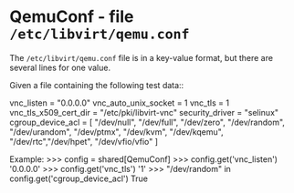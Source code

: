QemuConf - file ``/etc/libvirt/qemu.conf``
==========================================

The ``/etc/libvirt/qemu.conf`` file is in a key-value format, but there are several lines for one value.

Given a file containing the following test data::

   vnc_listen = "0.0.0.0"
   vnc_auto_unix_socket = 1
   vnc_tls = 1
   vnc_tls_x509_cert_dir = "/etc/pki/libvirt-vnc"
   security_driver = "selinux"
   cgroup_device_acl = [
    "/dev/null", "/dev/full", "/dev/zero",
    "/dev/random", "/dev/urandom",
    "/dev/ptmx", "/dev/kvm", "/dev/kqemu",
    "/dev/rtc","/dev/hpet", "/dev/vfio/vfio"
    ]

Example:
    >>> config = shared[QemuConf]
    >>> config.get('vnc_listen')
    '0.0.0.0'
    >>> config.get('vnc_tls')
    '1'
    >>> "/dev/random" in config.get('cgroup_device_acl')
    True